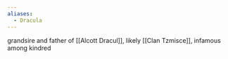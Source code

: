 ```yaml
---
aliases:
  - Dracula
---
```


grandsire and father of [[Alcott Dracul]], likely [[Clan Tzmisce]], infamous among kindred